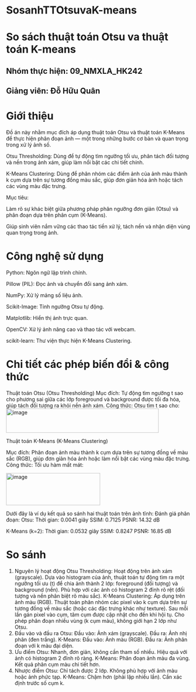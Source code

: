 # SosanhTTOtsuvaK-means
# So sách thuật toán Otsu va thuật toán K-means
## Nhóm thực hiện: 09_NMXLA_HK242
## Giảng viên: Đỗ Hữu Quân

# Giới thiệu
Đồ án này nhằm mục đích áp dụng thuật toán Otsu và thuật toán K-Means để thực hiện phân đoạn ảnh — một trong những bước cơ bản và quan trọng trong xử lý ảnh số.

Otsu Thresholding: Dùng để tự động tìm ngưỡng tối ưu, phân tách đối tượng và nền trong ảnh xám, giúp làm nổi bật các chi tiết chính.

K-Means Clustering: Dùng để phân nhóm các điểm ảnh của ảnh màu thành k cụm dựa trên sự tương đồng màu sắc, giúp đơn giản hóa ảnh hoặc tách các vùng màu đặc trưng.

Mục tiêu:

Làm rõ sự khác biệt giữa phương pháp phân ngưỡng đơn giản (Otsu) và phân đoạn dựa trên phân cụm (K-Means).

Giúp sinh viên nắm vững các thao tác tiền xử lý, tách nền và nhận diện vùng quan trọng trong ảnh.

# Công nghệ sử dụng
Python: Ngôn ngữ lập trình chính.

Pillow (PIL): Đọc ảnh và chuyển đổi sang ảnh xám.

NumPy: Xử lý mảng số liệu ảnh.

Scikit-Image: Tính ngưỡng Otsu tự động.

Matplotlib: Hiển thị ảnh trực quan.

OpenCV: Xử lý ảnh nâng cao và thao tác với webcam.

scikit-learn: Thư viện thực hiện K-Means Clustering.

# Chi tiết các phép biến đổi & công thức
Thuật toán Otsu (Otsu Thresholding)
Mục đích:
Tự động tìm ngưỡng t sao cho phương sai giữa các lớp foreground và background được tối đa hóa, giúp tách đối tượng ra khỏi nền ảnh xám.
Công thức:
Otsu tìm t sao cho:
<img width="417" height="66" alt="image" src="https://github.com/user-attachments/assets/287cec31-cc31-4080-8f9f-1bcc2fed5c6b" />

Thuật toán K-Means (K-Means Clustering)

Mục đích:
Phân đoạn ảnh màu thành k cụm dựa trên sự tương đồng về màu sắc (RGB), giúp đơn giản hóa ảnh hoặc làm nổi bật các vùng màu đặc trưng.
Công thức:
Tối ưu hàm mất mát:

<img width="257" height="88" alt="image" src="https://github.com/user-attachments/assets/e56ddc15-f14c-4c85-a805-9629a34db120" />

Dưới đây là ví dụ kết quả so sánh hai thuật toán trên ảnh tĩnh:
 Đánh giá phân đoạn:
 Otsu:
  Thời gian: 0.0041 giây
  SSIM: 0.7125
  PSNR: 14.32 dB

 K-Means (k=2):
  Thời gian: 0.0532 giây
  SSIM: 0.8247
  PSNR: 16.85 dB

# So sánh
1. Nguyên lý hoạt động
Otsu Thresholding:
Hoạt động trên ảnh xám (grayscale).
Dựa vào histogram của ảnh, thuật toán tự động tìm ra một ngưỡng tối ưu (t) để chia ảnh thành 2 lớp: foreground (đối tượng) và background (nền).
Phù hợp với các ảnh có histogram 2 đỉnh rõ rệt (đối tượng và nền phân biệt rõ màu sắc).
K-Means Clustering:
Áp dụng trên ảnh màu (RGB).
Thuật toán phân nhóm các pixel vào k cụm dựa trên sự tương đồng về màu sắc (hoặc các đặc trưng khác như texture).
Sau mỗi lần gán pixel vào cụm, tâm cụm được cập nhật cho đến khi hội tụ.
Cho phép phân đoạn nhiều vùng (k cụm màu), không giới hạn 2 lớp như Otsu.
2. Đầu vào và đầu ra
Otsu:
Đầu vào: Ảnh xám (grayscale).
Đầu ra: Ảnh nhị phân (đen trắng).
K-Means:
Đầu vào: Ảnh màu (RGB).
Đầu ra: Ảnh phân đoạn với k màu đại diện.
3. Ưu điểm
Otsu:
Nhanh, đơn giản, không cần tham số nhiều.
Hiệu quả với ảnh có histogram 2 đỉnh rõ ràng.
K-Means:
Phân đoạn ảnh màu đa vùng.
Kết quả phân cụm màu chi tiết hơn.
4. Nhược điểm
Otsu:
Chỉ tách được 2 lớp.
Không phù hợp với ảnh màu hoặc ảnh phức tạp.
K-Means:
Chậm hơn (phải lặp nhiều lần).
Cần xác định trước số cụm k.






